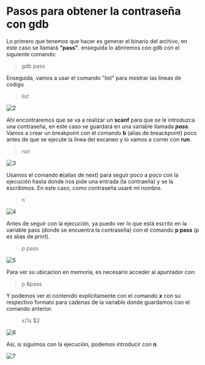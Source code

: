 Pasos para obtener la contraseña con gdb
=======================

Lo primero que tenemos que hacer es generar el binario del archivo, en este caso se llamará **"pass"**.
enseguida lo abriremos con gdb con el siguiente comando:
> gdb pass

Enseguida, vamos a usar el comando "list" para mostrar las lineas de codigo
> list

![2](https://user-images.githubusercontent.com/36577863/52541663-47200500-2d5d-11e9-9240-098f3eeea5f8.PNG)

Ahí encontraremos que se va a realizar un **scanf** para que se le introduzca una contraseña, en este caso se guardará en una variable llamada ***pass***.
Vamos a crear un breakpoint con el comando **b** (alias de breackpoint) poco antes de que se ejecute la linea del escaneo y lo vamos a correr con **run**.
> run

![3](https://user-images.githubusercontent.com/36577863/52541664-47200500-2d5d-11e9-8e84-7e5c01c527b3.PNG)

Usamos el comando **n**(alias de next) para seguir poco a poco con la ejecución hasta donde nos pide una entrada (la contraeña) y se la escribimos. En este caso, como contraseña usaré mi nombre.
> n

![4](https://user-images.githubusercontent.com/36577863/52541659-47200500-2d5d-11e9-9fc3-fb87552b166c.PNG)

Antes de seguir con la ejecución, ya puedo ver lo que está escrito en la variable pass (donde se encuentra la contraseña) con el comando **p pass** (p es alias de print).
> p pass

![5](https://user-images.githubusercontent.com/36577863/52541660-47200500-2d5d-11e9-91d1-688a30f61892.PNG)

Para ver su ubicacion en memoria, es necesario acceder al apuntador con:
> p &pass

Y podemos ver el contenido explícitamente con el comando **x** con su respectivo formato para cadenas de la variable donde guardamos con el comando anterior.
> x/1s $2

![6](https://user-images.githubusercontent.com/36577863/52541661-47200500-2d5d-11e9-8d3e-b85868d5b622.PNG)

Asi, si siguimos con la ejecución, podemos introducir con **n**.

![7](https://user-images.githubusercontent.com/36577863/52541662-47200500-2d5d-11e9-8018-6f0c37653ea6.PNG)
